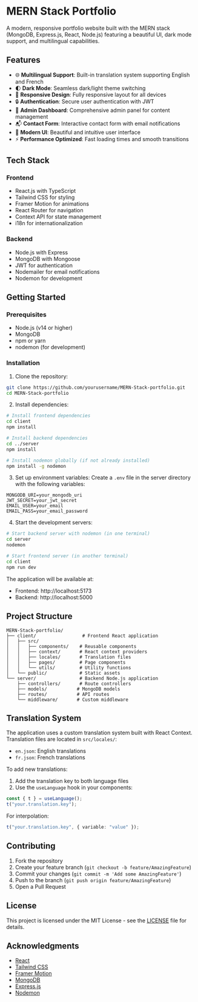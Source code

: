 # MERN Stack Portfolio

A modern, responsive portfolio website built with the MERN stack (MongoDB, Express.js, React, Node.js) featuring a beautiful UI, dark mode support, and multilingual capabilities.

## Features

- 🌐 **Multilingual Support**: Built-in translation system supporting English and French
- 🌓 **Dark Mode**: Seamless dark/light theme switching
- 📱 **Responsive Design**: Fully responsive layout for all devices
- 🔒 **Authentication**: Secure user authentication with JWT
- 👑 **Admin Dashboard**: Comprehensive admin panel for content management
- 📬 **Contact Form**: Interactive contact form with email notifications
- 🎨 **Modern UI**: Beautiful and intuitive user interface
- ⚡ **Performance Optimized**: Fast loading times and smooth transitions

## Tech Stack

### Frontend

- React.js with TypeScript
- Tailwind CSS for styling
- Framer Motion for animations
- React Router for navigation
- Context API for state management
- i18n for internationalization

### Backend

- Node.js with Express
- MongoDB with Mongoose
- JWT for authentication
- Nodemailer for email notifications
- Nodemon for development

## Getting Started

### Prerequisites

- Node.js (v14 or higher)
- MongoDB
- npm or yarn
- nodemon (for development)

### Installation

1. Clone the repository:

```bash
git clone https://github.com/yourusername/MERN-Stack-portfolio.git
cd MERN-Stack-portfolio
```

2. Install dependencies:

```bash
# Install frontend dependencies
cd client
npm install

# Install backend dependencies
cd ../server
npm install

# Install nodemon globally (if not already installed)
npm install -g nodemon
```

3. Set up environment variables:
   Create a `.env` file in the server directory with the following variables:

```env
MONGODB_URI=your_mongodb_uri
JWT_SECRET=your_jwt_secret
EMAIL_USER=your_email
EMAIL_PASS=your_email_password
```

4. Start the development servers:

```bash
# Start backend server with nodemon (in one terminal)
cd server
nodemon

# Start frontend server (in another terminal)
cd client
npm run dev
```

The application will be available at:

- Frontend: http://localhost:5173
- Backend: http://localhost:5000

## Project Structure

```
MERN-Stack-portfolio/
├── client/                 # Frontend React application
│   ├── src/
│   │   ├── components/    # Reusable components
│   │   ├── context/       # React context providers
│   │   ├── locales/       # Translation files
│   │   ├── pages/         # Page components
│   │   └── utils/         # Utility functions
│   └── public/            # Static assets
└── server/                # Backend Node.js application
    ├── controllers/       # Route controllers
    ├── models/           # MongoDB models
    ├── routes/           # API routes
    └── middleware/       # Custom middleware
```

## Translation System

The application uses a custom translation system built with React Context. Translation files are located in `src/locales/`:

- `en.json`: English translations
- `fr.json`: French translations

To add new translations:

1. Add the translation key to both language files
2. Use the `useLanguage` hook in your components:

```typescript
const { t } = useLanguage();
t("your.translation.key");
```

For interpolation:

```typescript
t("your.translation.key", { variable: "value" });
```

## Contributing

1. Fork the repository
2. Create your feature branch (`git checkout -b feature/AmazingFeature`)
3. Commit your changes (`git commit -m 'Add some AmazingFeature'`)
4. Push to the branch (`git push origin feature/AmazingFeature`)
5. Open a Pull Request

## License

This project is licensed under the MIT License - see the [LICENSE](LICENSE) file for details.

## Acknowledgments

- [React](https://reactjs.org/)
- [Tailwind CSS](https://tailwindcss.com/)
- [Framer Motion](https://www.framer.com/motion/)
- [MongoDB](https://www.mongodb.com/)
- [Express.js](https://expressjs.com/)
- [Nodemon](https://nodemon.io/)

